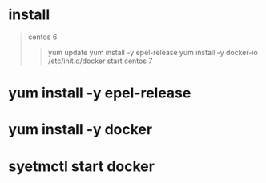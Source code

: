 # install
>centos 6
>> yum update
>> yum install -y epel-release
>> yum install -y docker-io
>> /etc/init.d/docker start
centos 7
  # yum install -y epel-release
  # yum install -y docker
  # syetmctl start docker







